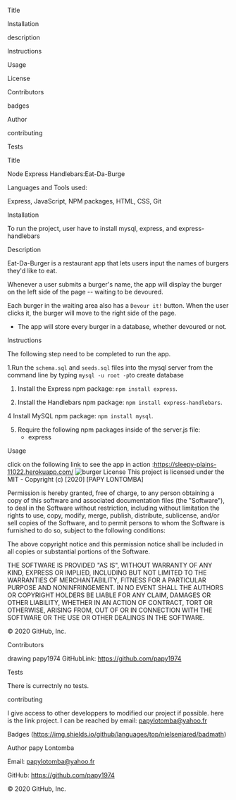 Title

Installation

description

Instructions

Usage

License

Contributors

badges

Author

contributing

Tests


Title

Node Express Handlebars:Eat-Da-Burge


Languages and Tools used:

Express, JavaScript, NPM packages, HTML, CSS, Git


Installation

To run the project, user have to install mysql, express, and express-handlebars

Description

Eat-Da-Burger is a restaurant app that lets users input the names of burgers they'd like to eat.

Whenever a user submits a burger's name, the app will display the burger on the left side of the page -- waiting to be devoured.

 Each burger in the waiting area also has a `Devour it!` button. When the user clicks it, the burger will move to the right side of the page.

* The app will store every burger in a database, whether devoured or not.


Instructions

The following step need to be completed to run the app.


1.Run the `schema.sql` and `seeds.sql` files into the mysql server from the command line by typing  `mysql -u root -p`to create database

1. Install the Express npm package: `npm install express`.

3. Install the Handlebars npm package: `npm install express-handlebars`.

4 Install MySQL npm package: `npm install mysql`.

5. Require the following npm packages inside of the server.js file:
   * express



Usage

click on the following link to see the app in action :https://sleepy-plains-11022.herokuapp.com/
![burger](https://user-images.githubusercontent.com/58053159/84224104-a99c2900-aaa9-11ea-9d51-5230822270fa.png)
License This project is licensed under the MIT - Copyright (c) [2020] [PAPY LONTOMBA]

Permission is hereby granted, free of charge, to any person obtaining a copy of this software and associated documentation files (the "Software"), to deal in the Software without restriction, including without limitation the rights to use, copy, modify, merge, publish, distribute, sublicense, and/or sell copies of the Software, and to permit persons to whom the Software is furnished to do so, subject to the following conditions:

The above copyright notice and this permission notice shall be included in all copies or substantial portions of the Software.

THE SOFTWARE IS PROVIDED "AS IS", WITHOUT WARRANTY OF ANY KIND, EXPRESS OR IMPLIED, INCLUDING BUT NOT LIMITED TO THE WARRANTIES OF MERCHANTABILITY, FITNESS FOR A PARTICULAR PURPOSE AND NONINFRINGEMENT. IN NO EVENT SHALL THE AUTHORS OR COPYRIGHT HOLDERS BE LIABLE FOR ANY CLAIM, DAMAGES OR OTHER LIABILITY, WHETHER IN AN ACTION OF CONTRACT, TORT OR OTHERWISE, ARISING FROM, OUT OF OR IN CONNECTION WITH THE SOFTWARE OR THE USE OR OTHER DEALINGS IN THE SOFTWARE.

© 2020 GitHub, Inc.

Contributors

drawing papy1974 GitHubLink: https://github.com/papy1974

Tests

There is currectnly no tests.

contributing

I give access to other developpers to modified our project if possible. here is the link project. I can be reached by email: papylotomba@yahoo.fr

Badges (https://img.shields.io/github/languages/top/nielsenjared/badmath)

Author papy Lontomba

Email: papylotomba@yahoo.fr

GitHub: https://github.com/papy1974

© 2020 GitHub, Inc.
